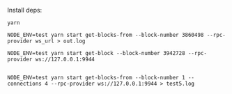 Install deps:

```
yarn
```

``` Dump logs starting from a block until failure
NODE_ENV=test yarn start get-blocks-from --block-number 3860498 --rpc-provider ws_url > out.log
```

``` Dump logs from a single block
NODE_ENV=test yarn start get-block --block-number 3942728 --rpc-provider ws://127.0.0.1:9944


```

``` Dump logs with a load test, starting from a block until failure
NODE_ENV=test yarn start get-blocks-from --block-number 1 --connections 4 --rpc-provider ws://127.0.0.1:9944 > test5.log
```